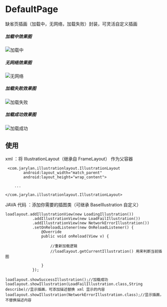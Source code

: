 # DefaultPage
缺省页插画（加载中，无网络，加载失败）封装，可灵活自定义插画

##### 加载中效果图

![加载中](loading.png)

##### 无网络效果图

![无网络](networkerror.png)

##### 加载失败效果图

![加载失败](loadfail.png)

##### 加载成功效果图

![加载成功](loadsuccess.png)

## 使用

xml ：将 IllustrationLayout（继承自 FrameLayout） 作为父容器

	 <com.jarylan.illustrationlayout.IllustrationLayout
			android:layout_width="match_parent"
        	android:layout_height="wrap_content">
	
		...

	</com.jarylan.illustrationlayout.IllustrationLayout>

JAVA 代码 ：添加你需要的插图类（可继承 BaseIllustration 自定义）

	loadlayout.addIllustrationView(new LoadingIllustration())
                .addIllustrationView(new LoadFailIllustration())
                .addIllustrationView(new NetworkErrorIllustration())
                .setOnReloadListener(new OnReloadListener() {
                    @Override
                    public void onReload(View v) {
						
						//重新加载逻辑
						//loadlayout.getCurrentIllustration() 用来判断当前插图                     

                    }
                });

	loadlayout.showSuccessIllustration();//加载成功
	loadlayout.showIllustration(LoadFailIllustration.class,String describe)//显示插画，可添加描述替换 xml 显示的内容
	loadlayout.showIllustration(NetworkErrorIllustration.class);//显示插画，不替换描述内容
